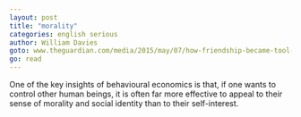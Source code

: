 ```yaml
---
layout: post
title: "morality"
categories: english serious
author: William Davies
goto: www.theguardian.com/media/2015/may/07/how-friendship-became-tool-of-powerful?CMP=share_btn_fb
go: read
---
```


One of the key insights of behavioural economics is that, if one wants to control other human beings, it is often far more effective to appeal to their sense of morality and social identity than to their self-interest.

